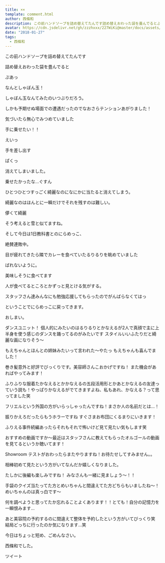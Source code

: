 ```yaml
---
title: ××
template: comment.html
author: 西條和
description: この前ハンドソープを詰め替えてたんです詰め替えおわった袋を畳んでるとぷあっなんとしゃぼん玉！しゃぼん玉なんてみたのいつぶりだろう。しかも予期せぬ場面での遭遇だ...
avatar: https://cdn.jsdelivr.net/gh/zzzhxxx/227WiKi@master/docs/assets/photo/avatar/nagomi.jpg
date: "2018-01-27"
tags:
  - 西條和
---
```









この前ハンドソープを詰め替えてたんです






詰め替えおわった袋を畳んでると





ぷあっ






なんとしゃぼん玉！





しゃぼん玉なんてみたのいつぶりだろう。






しかも予期せぬ場面での遭遇だったのでなおさらテンションあがりました！








気づいたら無心でみつめていました






手に乗せたい！！






えいっ





手を差し出す





ぱくっ





消えてしまいました。






乗せたかったな…ぐすん






ひとつひとつすっごく綺麗なのになにかに当たると消えてしまう。




綺麗なのはほんとに一瞬だけでそれを残すのは難しい。






儚くて綺麗





そう考えると雪と似てますね。



















そして今日は1日教科書とのにらめっこ、



絶賛連敗中。





目が疲れてきたら隣でカレーを食べていたるりるりを眺めていました




ばれないように。





美味しそうに食べてます






人が食べてるところとかずっと見とける気がする。











スタッフさん達みんなにも勉強応援してもらったのでがんばらなくてはっ









ということでにらめっこに戻ってきます。








おしまい。






ダンスユニット！
個人的にみたいのはるりるりとかなえるが2人で真顔で主に上半身を使う感じのダンスを踊ってるのがみたいです
スタイルいいふたりだと綺麗な画になりそう〜




もえちゃんとほんとの姉妹みたいって言われた〜やたっ
もえちゃんも喜んでました！




巻き髪意外と好評でびっくりです。美容師さんこおかげですね！
また機会があればやってみます！






ふりふりな服着たかなえるとかかなえるの五段活用形とかあとかなえるの友達っていう説も！やっぱりかなえるがでてきますよね、私もあれ、かなえる？って思ってました笑


フリエルという外国の方がいらっしゃったんですね！まさか人の名前だとは…！



振りかえろだったらもうホラーですね
すぐさまお布団にくるまりにいきます！




ふりえる事件続編あったらそれもそれで怖いけど見て見たい気もします笑





おすすめの動画ですか〜最近はスタッフさんに教えてもらったオルゴールの動画を見てるというか聴いてます！




Showroom テストがおわったらまたやりますね！お待たせしてすみません。。



相棒初めて見たという方がいてなんだか嬉しくなりました。

たしかに後編も楽しみですね！
みなさんも一緒に見ましょう〜！！





手袋のクイズ当たってた方とめいちゃんと間違えてた方どちらもいましたね〜！
めいちゃんのは真っ白です〜




何を調べようと思ってたか忘れることよくあります！！とても！自分の記憶力を一瞬恨みます…




あと美容院の予約するのに間違えて整体を予約したという方がいてびっくり笑
結局どっちに行ったのか気になります…笑





今日はちょっと短め、ごめんなさい。






西條和でした。


ツイート



